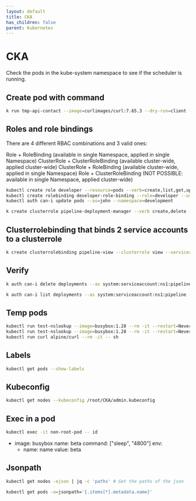 ```yaml
---
layout: default
title: CKA
has_children: false
parent: Kubernetes
---
```


# CKA

Check the pods in the kube-system namespace to see if the scheduler is running.

## Create pod with command

```bash
k run tmp-api-contact --image=curlimages/curl:7.65.3 --dry-run=client -oyaml --command > e2.yaml -- sh -c 'sleep 1d'
```

## Roles and role bindings

There are 4 different RBAC combinations and 3 valid ones:

Role + RoleBinding (available in single Namespace, applied in single Namespace)
ClusterRole + ClusterRoleBinding (available cluster-wide, applied cluster-wide)
ClusterRole + RoleBinding (available cluster-wide, applied in single Namespace)
Role + ClusterRoleBinding (NOT POSSIBLE: available in single Namespace, applied cluster-wide)

```bash
kubectl create role developer --resource=pods --verb=create,list,get,update,delete --namespace=development
kubectl create rolebinding developer-role-binding --role=developer --user=john --namespace=development
kubectl auth can-i update pods --as=john --namespace=development

k create clusterrole pipeline-deployment-manager --verb create,delete --resource deployments
```

## Clusterrolebinding that binds 2 service accounts to a clusterrole

```bash
k create clusterrolebinding pipeline-view --clusterrole view --serviceaccount ns1:pipeline --serviceaccount ns2:pipeline
```

## Verify

```bash
k auth can-i delete deployments --as system:serviceaccount:ns1:pipeline -n ns1

k auth can-i list deployments --as system:serviceaccount:ns1:pipeline -n ns1

```

## Temp pods

```bash
kubectl run test-nslookup --image=busybox:1.28 --rm -it --restart=Never -- nslookup nginx-resolver-service
kubectl run test-nslookup --image=busybox:1.28 --rm -it --restart=Never -- nslookup nginx-resolver-service > /root/CKA/nginx.svc
kubectl run curl alpine/curl --rm -it -- sh
```

## Labels

```bash
kubectl get pods --show-labels
```

## Kubeconfig

```bash
kubectl get nodes --kubeconfig /root/CKA/admin.kubeconfig
```

## Exec in a pod

```bash
kubectl exec -it non-root-pod -- id
```

- image: busybox
    name: beta
    command: ["sleep", "4800"]
    env:
  - name: name
      value: beta

## Jsonpath

```bash
kubectl get nodes -ojson | jq -c 'paths' # Get the paths of the json

kubectl get pods -o=jsonpath='{.items[*].metadata.name}'
